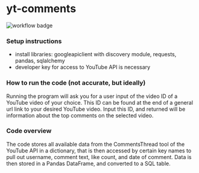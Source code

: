 # yt-comments
![workflow badge](https://github.com/conradparkzes/yt-comments/actions/workflows/style.yaml/badge.svg)
### Setup instructions
* install libraries: googleapiclient with discovery module, requests, pandas, 
sqlalchemy
* developer key for access to YouTube API is necessary

### How to run the code (not accurate, but ideally)
Running the program will ask you for a user input of the video ID of a YouTube
video of your choice. This ID can be found at the end of a general url link 
to your desired YouTube video. Input this ID, and returned will be 
information about the top comments on the selected video.

 ### Code overview
The code stores all available data from the CommentsThread tool of the 
YouTube API in a dictionary, that is then accessed by certain key names to
pull out username, comment text, like count, and date of comment.
Data is then stored in a Pandas DataFrame, and converted to a SQL table.